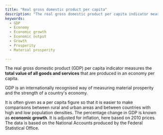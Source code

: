 ```yaml
---
title: "Real gross domestic product per capita"
description: "The real gross domestic product per capita indicator measures the total value of all goods and services that are produced in an economy per capita."
keywords:
  - GDP
  - Economy
  - Economic growth
  - Economic output
  - Growth
  - Prosperity
  - Material prosperity
  
---
```


<!-- Prologue start -->

The real gross domestic product (GDP) per capita indicator measures the **total value of all goods and services** that are produced in an economy per capita.

GDP is an internationally recognised way of measuring material prosperity and the strength of a country's economy. 

It is often given as a per capita figure so that it is easier to make comparisons between rural and urban areas and between countries with high and low population densities. The percentage change in GDP is known as **economic growth**.
It is adjusted for inflation, here based on 2010 prices. The data is based on the National Accounts produced by the Federal Statistical Office.


<!-- Prologue end -->

<!--ChartList-->

